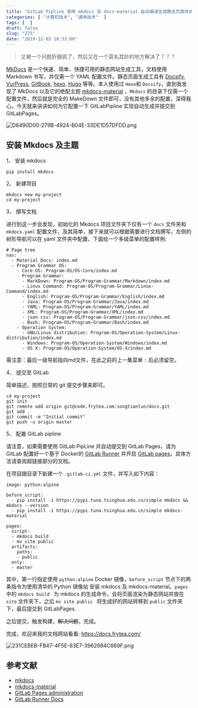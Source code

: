 ```yaml
---
title: "GitLab Pipline 使用 mkdocs 及 docs-material 自动编译生成静态页面并自动提交 GitLab Pages"
categories: [ "计算机技术", "通用技术"  ]
tags: [  ]
draft: false
slug: "275"
date: "2019-12-03 18:33:00"
---
```


> 又被一个问题折磨疯了，然后又在一个莫名其妙的地方解决了？？？

[MkDocs](https://www.mkdocs.org/) 是一个快速、简单、快捷可用的静态网站生成工具，文档使用 Markdown 书写，并仅需一个 YAML 配置文件。静态页面生成工具有 [Docsify](https://docsify.js.org/#/), [VurPress](https://vuepress.vuejs.org/), [GitBook](https://github.com/GitbookIO/gitbook), [hexo](https://hexo.io/zh-cn/index.html), [Hugo](https://gohugo.io/) 等等。本人使用过 `Hexo`和 `Docsify`，直到我发现了 MkDocs 以及它的绝配主题 [mkdocs-material](https://squidfunk.github.io/mkdocs-material/) ，`Mkdocs` 的目录下仅需一个配置文件，然后就是完全的 MakeDown 文件即可，没有其他多余的配置，深得我心。今天就来讲讲如何为它配置一下 GitLabPipline 实现自动生成并提交到 GitLabPages。

![D6490D00-279B-4924-B04E-33DE1D57DFDD.png](https://imagehost-cdn.frytea.com/images/2019/12/03/D6490D00-279B-4924-B04E-33DE1D57DFDD.png#shadow)

## 安装 Mkdocs 及主题

1、 安装 mkdocs

```
pip install mkdocs
```

2、 新建项目

```
mkdocs new my-project
cd my-project
```

3、 撰写文档

进行到这一步会发现，初始化的 Mkdocs 项目文件夹下仅有一个 `docs` 文件夹和 `mkdocs.yaml` 配置文件，及其简单，接下来就可以根据需要进行文档撰写，左侧的树形导航可以在 yaml 文件夹中配置，下面给一个多级菜单的配置样例:

```
# Page tree
nav:
  - Material Docs: index.md
  - Program Grammar OS:
    - Core-OS: Program-OS/OS-Core/index.md
    - Program Grammar:
      - MarkDown: Program-OS/Program-Grammar/Markdown/index.md
      - Linux Command: Program-OS/Program-Grammar/Linux-Command/index.md
      - English: Program-OS/Program-Grammar/English/index.md
      - Java: Program-OS/Program-Grammar/Java/index.md
      - YAML: Program-OS/Program-Grammar/YAML/index.md
      - XML: Program-OS/Program-Grammar/XML/index.md
      - json csv: Program-OS/Program-Grammar/json-csv/index.md
      - Bash: Program-OS/Program-Grammar/Bash/index.md
    - Operation System:
      - GNU/Linux distribution: Program-OS/Operation-System/Linux-distribution/index.md
      - Windows: Program-OS/Operation-System/Windows/index.md
      - OS X: Program-OS/Operation-System/OS-X/index.md

```

需注意：最后一级导航指向md文件，在此之前的上一集菜单 `:` 后必须留空。

4、 提交至 GitLab

简单描述，按照日常的 git 提交步骤来即可。

```
cd my-project
git init
git remote add origin git@code.frytea.com:songtianlun/docs.git
git add .
git commit -m "Initial commit"
git push -u origin master
```

5、 配置 GitLab pipline

请注意，如果需要使用 GitLab PipLine 并自动提交到 GitLab Pages，请为 GitLab 配置好一个基于 Docker的 [GitLab Runner](https://docs.gitlab.com/runner/) 并开启 [GitLab pages](https://docs.gitlab.com/ee/administration/pages/)。具体方法请查阅超链接部分的文档。

在项目跟目录下新建一个 `.gitlab-ci.yml` 文件，并写入如下内容：

```
image: python:alpine

before_script:
  - pip install -i https://pypi.tuna.tsinghua.edu.cn/simple mkdocs && mkdocs --version
  - pip install -i https://pypi.tuna.tsinghua.edu.cn/simple mkdocs-material

pages:
  script:
  - mkdocs build
  - mv site public
  artifacts:
    paths:
    - public
  only:
  - master
```

其中，第一行指定使用 `python:alpine` Docker 镜像，`before_script` 节点下的两条指令为使用清华的 Python 镜像站 安装 mkdocs 及 mkdocs-material。`pages ` 中的 `mkdocs build ` 为 mkdocs 的生成命令，会将页面渲染为静态网站并放在 `site` 文件夹下，之后 `mv site public ` 将生成好的网站转移到 `public` 文件夹下，最后提交到 GitLabPages.

之后提交，触发构建，~~解决问题~~，完成。

完成，欢迎来我的文档网站看看: <https://docs.frytea.com/>

![231CEBEB-FB47-4F5E-83E7-3962684C669F.png](https://imagehost-cdn.frytea.com/images/2019/12/03/231CEBEB-FB47-4F5E-83E7-3962684C669F.png#shadow)

## 参考文献

 - [mkdocs](https://www.mkdocs.org/)
 - [mkdocs-material](https://squidfunk.github.io/mkdocs-material/)
 - [GitLab Pages administration](https://docs.gitlab.com/ee/administration/pages/)
 - [GitLab Runner Docs](https://docs.gitlab.com/runner/)